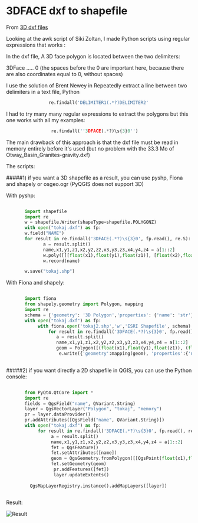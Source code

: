 3DFACE dxf to shapefile
========================

From [3D dxf files](http://osgeo-org.1560.x6.nabble.com/3D-dxf-files-td5093449.html#a5095133) 

Looking at the awk script of Siki Zoltan,  I made Python scripts using regular expressions that works :

In the dxf file, A 3D face polygon is located between the two delimiters:

3DFace
.....
  0
(the spaces before the 0 are important here, because there are also coordinates equal to 0, without spaces)

I  use the solution of Brent Newey in Repeatedly extract a line between two delimiters in a text file, Python

```python
                re.findall('DELIMITER1(.*?)DELIMITER2'
```

I had to try many many regular expressions to  extract the polygons but this one works with all my examples:

```python
                 re.findall(''3DFACE(.*?)\s{3}0'')
```

The main drawback of this approach is that the dxf file must be read in memory entirely before it's used (but no problem with the 33.3 Mo of Otway_Basin_Granites-gravity.dxf)

The scripts:

#####1) if you want a 3D shapefile as a result, you can use pyshp, Fiona and shapely or osgeo.ogr (PyQGIS  does not support 3D)

With pyshp:

```python

       import shapefile
       import re
       w = shapefile.Writer(shapeType=shapefile.POLYGONZ)
       with open("tokaj.dxf") as fp:
       w.field("NAME")
       for result in re.findall('3DFACE(.*?)\s{3}0', fp.read(), re.S):
              a = result.split()
              name,x1,y1,z1,x2,y2,z2,x3,y3,z3,x4,y4,z4 = a[1::2]
              w.poly([[[float(x1),float(y1),float(z1)], [float(x2),float(y2),float(z2)], [float(x3),float(y3),float(z3)]]])
              w.record(name)

       w.save("tokaj.shp")
```

With Fiona and shapely:

```python

       import fiona
       from shapely.geometry import Polygon, mapping
       import re
       schema = {'geometry': '3D Polygon','properties': {'name': 'str'}}
       with open("tokaj.dxf") as fp:
            with fiona.open('tokaj2.shp','w','ESRI Shapefile', schema) as e:  
                for result in re.findall('3DFACE(.*?)\s{3}0', fp.read(), re.S):
                   a = result.split()
                   name,x1,y1,z1,x2,y2,z2,x3,y3,z3,x4,y4,z4 = a[1::2]
                   geom = Polygon([(float(x1),float(y1),float(z1)), (float(x2),float(y2),float(z2)), (float(x3),float(y3),float(z3))])            
                    e.write({'geometry':mapping(geom), 'properties':{'name':name}})
                    
```

#####2) if you want directly a 2D shapefile in QGIS, you can use the Python console:

```python

       from PyQt4.QtCore import *
       import re
       fields = QgsField("name", QVariant.String)
       layer = QgsVectorLayer("Polygon", "tokaj", "memory")
       pr = layer.dataProvider()
       pr.addAttributes([QgsField("name", QVariant.String)])
       with open("tokaj.dxf") as fp:
            for result in re.findall('3DFACE(.*?)\s{3}0', fp.read(), re.S):
                 a = result.split()
                 name,x1,y1,z1,x2,y2,z2,x3,y3,z3,x4,y4,z4 = a[1::2]
                 fet = QgsFeature()
                 fet.setAttributes([name])
                 geom = QgsGeometry.fromPolygon([[QgsPoint(float(x1),float(y1)), QgsPoint(float(x2),float(y2)), QgsPoint(float(x3),float(y3))]])
                 fet.setGeometry(geom)
                  pr.addFeatures([fet])
                  layer.updateExtents()
             
         QgsMapLayerRegistry.instance().addMapLayers([layer]) 
         
```

Result:

![Result][1]


  [1]: http://osgeo-org.1560.x6.nabble.com/file/n5095133/tokaj.jpg
